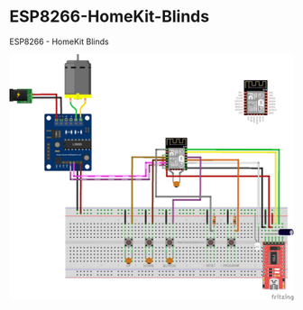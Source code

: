 # ESP8266-HomeKit-Blinds
ESP8266 - HomeKit Blinds


![alt text](https://raw.githubusercontent.com/AchimPieters/ESP8266-HomeKit-Blinds/master/ESP8266-HomeKit-Blinds.png "Scheme")
